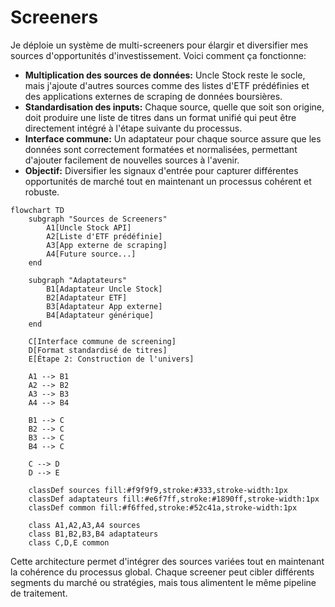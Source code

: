 # Screeners

Je déploie un système de multi-screeners pour élargir et diversifier mes sources d'opportunités d'investissement. Voici comment ça fonctionne:

- **Multiplication des sources de données:** Uncle Stock reste le socle, mais j'ajoute d'autres sources comme des listes d'ETF prédéfinies et des applications externes de scraping de données boursières.
- **Standardisation des inputs:** Chaque source, quelle que soit son origine, doit produire une liste de titres dans un format unifié qui peut être directement intégré à l'étape suivante du processus.
- **Interface commune:** Un adaptateur pour chaque source assure que les données sont correctement formatées et normalisées, permettant d'ajouter facilement de nouvelles sources à l'avenir.
- **Objectif:** Diversifier les signaux d'entrée pour capturer différentes opportunités de marché tout en maintenant un processus cohérent et robuste.

```mermaid
flowchart TD
    subgraph "Sources de Screeners"
        A1[Uncle Stock API]
        A2[Liste d'ETF prédéfinie]
        A3[App externe de scraping]
        A4[Future source...]
    end

    subgraph "Adaptateurs"
        B1[Adaptateur Uncle Stock]
        B2[Adaptateur ETF]
        B3[Adaptateur App externe]
        B4[Adaptateur générique]
    end

    C[Interface commune de screening]
    D[Format standardisé de titres]
    E[Étape 2: Construction de l'univers]

    A1 --> B1
    A2 --> B2
    A3 --> B3
    A4 --> B4

    B1 --> C
    B2 --> C
    B3 --> C
    B4 --> C

    C --> D
    D --> E

    classDef sources fill:#f9f9f9,stroke:#333,stroke-width:1px
    classDef adaptateurs fill:#e6f7ff,stroke:#1890ff,stroke-width:1px
    classDef common fill:#f6ffed,stroke:#52c41a,stroke-width:1px

    class A1,A2,A3,A4 sources
    class B1,B2,B3,B4 adaptateurs
    class C,D,E common

```

Cette architecture permet d'intégrer des sources variées tout en maintenant la cohérence du processus global. Chaque screener peut cibler différents segments du marché ou stratégies, mais tous alimentent le même pipeline de traitement.